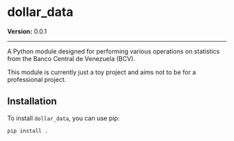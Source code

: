 # dollar_data

**Version:** 0.0.1

---

A Python module designed for performing various operations on statistics from the Banco Central de Venezuela (BCV).

This module is currently just a toy project and aims not to be for a professional project.

## Installation

To install `dollar_data`, you can use pip:

```bash
pip install .